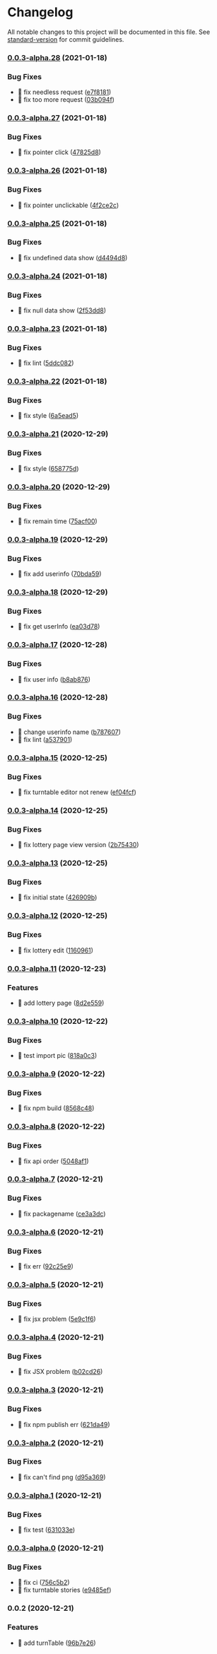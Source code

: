 # Changelog

All notable changes to this project will be documented in this file. See [standard-version](https://github.com/conventional-changelog/standard-version) for commit guidelines.

### [0.0.3-alpha.28](https://github.com/icey0126/epub-app-lib/compare/v0.0.3-alpha.27...v0.0.3-alpha.28) (2021-01-18)

### Bug Fixes

- 🐛 fix needless request ([e7f8181](https://github.com/icey0126/epub-app-lib/commit/e7f818177e2aef5c007fc73b5e8d916c7ed87610))
- 🐛 fix too more request ([03b094f](https://github.com/icey0126/epub-app-lib/commit/03b094f7c0c81918d3ac62059367cb2d49314f20))

### [0.0.3-alpha.27](https://github.com/icey0126/epub-app-lib/compare/v0.0.3-alpha.26...v0.0.3-alpha.27) (2021-01-18)

### Bug Fixes

- 🐛 fix pointer click ([47825d8](https://github.com/icey0126/epub-app-lib/commit/47825d82f94aae474ff2ffbd7fbed6ad05ce5245))

### [0.0.3-alpha.26](https://github.com/icey0126/epub-app-lib/compare/v0.0.3-alpha.25...v0.0.3-alpha.26) (2021-01-18)

### Bug Fixes

- 🐛 fix pointer unclickable ([4f2ce2c](https://github.com/icey0126/epub-app-lib/commit/4f2ce2cfdd84187bb514da99ea8bd05a90f06c4c))

### [0.0.3-alpha.25](https://github.com/icey0126/epub-app-lib/compare/v0.0.3-alpha.24...v0.0.3-alpha.25) (2021-01-18)

### Bug Fixes

- 🐛 fix undefined data show ([d4494d8](https://github.com/icey0126/epub-app-lib/commit/d4494d8c5eac369482ac842ae7d24b56582a761a))

### [0.0.3-alpha.24](https://github.com/icey0126/epub-app-lib/compare/v0.0.3-alpha.23...v0.0.3-alpha.24) (2021-01-18)

### Bug Fixes

- 🐛 fix null data show ([2f53dd8](https://github.com/icey0126/epub-app-lib/commit/2f53dd8f092ac957b753cfd31229a9346c489b38))

### [0.0.3-alpha.23](https://github.com/icey0126/epub-app-lib/compare/v0.0.3-alpha.22...v0.0.3-alpha.23) (2021-01-18)

### Bug Fixes

- 🐛 fix lint ([5ddc082](https://github.com/icey0126/epub-app-lib/commit/5ddc082aacd5d59b75bed86422f99f6444e05ca7))

### [0.0.3-alpha.22](https://github.com/icey0126/epub-app-lib/compare/v0.0.3-alpha.21...v0.0.3-alpha.22) (2021-01-18)

### Bug Fixes

- 🐛 fix style ([6a5ead5](https://github.com/icey0126/epub-app-lib/commit/6a5ead5deb54fb853710e0fca10169909976ea4a))

### [0.0.3-alpha.21](https://github.com/icey0126/epub-app-lib/compare/v0.0.3-alpha.20...v0.0.3-alpha.21) (2020-12-29)

### Bug Fixes

- 🐛 fix style ([658775d](https://github.com/icey0126/epub-app-lib/commit/658775dff67aa930e792c109994f2758bbf8bd28))

### [0.0.3-alpha.20](https://github.com/icey0126/epub-app-lib/compare/v0.0.3-alpha.19...v0.0.3-alpha.20) (2020-12-29)

### Bug Fixes

- 🐛 fix remain time ([75acf00](https://github.com/icey0126/epub-app-lib/commit/75acf00c10033e5c4c8e62cdbefb4bfc6fa2aebd))

### [0.0.3-alpha.19](https://github.com/icey0126/epub-app-lib/compare/v0.0.3-alpha.18...v0.0.3-alpha.19) (2020-12-29)

### Bug Fixes

- 🐛 fix add userinfo ([70bda59](https://github.com/icey0126/epub-app-lib/commit/70bda5915a46e9a95e31e89b92eb2a157f65140c))

### [0.0.3-alpha.18](https://github.com/icey0126/epub-app-lib/compare/v0.0.3-alpha.17...v0.0.3-alpha.18) (2020-12-29)

### Bug Fixes

- 🐛 fix get userInfo ([ea03d78](https://github.com/icey0126/epub-app-lib/commit/ea03d78b3efeea77b53e7826749d4c56e4e4058e))

### [0.0.3-alpha.17](https://github.com/icey0126/epub-app-lib/compare/v0.0.3-alpha.16...v0.0.3-alpha.17) (2020-12-28)

### Bug Fixes

- 🐛 fix user info ([b8ab876](https://github.com/icey0126/epub-app-lib/commit/b8ab876cbdaa150771045a1c81c3289173fe3388))

### [0.0.3-alpha.16](https://github.com/icey0126/epub-app-lib/compare/v0.0.3-alpha.15...v0.0.3-alpha.16) (2020-12-28)

### Bug Fixes

- 🐛 change userinfo name ([b787607](https://github.com/icey0126/epub-app-lib/commit/b7876078c7380747d2e89175da96e29746af5f35))
- 🐛 fix lint ([a537901](https://github.com/icey0126/epub-app-lib/commit/a5379013b9e02ffa1586b45a43a3fc1050f3c8a5))

### [0.0.3-alpha.15](https://github.com/icey0126/epub-app-lib/compare/v0.0.3-alpha.14...v0.0.3-alpha.15) (2020-12-25)

### Bug Fixes

- 🐛 fix turntable editor not renew ([ef04fcf](https://github.com/icey0126/epub-app-lib/commit/ef04fcfdc1f3de61545c935d35f8a16d0c68dba6))

### [0.0.3-alpha.14](https://github.com/icey0126/epub-app-lib/compare/v0.0.3-alpha.13...v0.0.3-alpha.14) (2020-12-25)

### Bug Fixes

- 🐛 fix lottery page view version ([2b75430](https://github.com/icey0126/epub-app-lib/commit/2b754305caf94f31aaadde5f428ed2ff1e99e4c8))

### [0.0.3-alpha.13](https://github.com/icey0126/epub-app-lib/compare/v0.0.3-alpha.12...v0.0.3-alpha.13) (2020-12-25)

### Bug Fixes

- 🐛 fix initial state ([426909b](https://github.com/icey0126/epub-app-lib/commit/426909b3e5f602eb40f338702975a2c1ed7a7d69))

### [0.0.3-alpha.12](https://github.com/icey0126/epub-app-lib/compare/v0.0.3-alpha.11...v0.0.3-alpha.12) (2020-12-25)

### Bug Fixes

- 🐛 fix lottery edit ([1160961](https://github.com/icey0126/epub-app-lib/commit/116096160c6a65c9b0beeb3a3e717b464fe41c10))

### [0.0.3-alpha.11](https://github.com/icey0126/epub-app-lib/compare/v0.0.3-alpha.10...v0.0.3-alpha.11) (2020-12-23)

### Features

- 🎸 add lottery page ([8d2e559](https://github.com/icey0126/epub-app-lib/commit/8d2e55978eca167bf2ffe061cc93bccf0d06a804))

### [0.0.3-alpha.10](https://github.com/icey0126/epub-app-lib/compare/v0.0.3-alpha.9...v0.0.3-alpha.10) (2020-12-22)

### Bug Fixes

- 🐛 test import pic ([818a0c3](https://github.com/icey0126/epub-app-lib/commit/818a0c3fd375732a04a4de53fa09ea1784f7e2f1))

### [0.0.3-alpha.9](https://github.com/icey0126/epub-app-lib/compare/v0.0.3-alpha.8...v0.0.3-alpha.9) (2020-12-22)

### Bug Fixes

- 🐛 fix npm build ([8568c48](https://github.com/icey0126/epub-app-lib/commit/8568c48113515667c71802b51469b4c8d7696ac1))

### [0.0.3-alpha.8](https://github.com/icey0126/epub-app-lib/compare/v0.0.3-alpha.7...v0.0.3-alpha.8) (2020-12-22)

### Bug Fixes

- 🐛 fix api order ([5048af1](https://github.com/icey0126/epub-app-lib/commit/5048af1d895c9adeda78b3b1354d7991a8d1ec27))

### [0.0.3-alpha.7](https://github.com/icey0126/epub-app-lib/compare/v0.0.3-alpha.6...v0.0.3-alpha.7) (2020-12-21)

### Bug Fixes

- 🐛 fix packagename ([ce3a3dc](https://github.com/icey0126/epub-app-lib/commit/ce3a3dcf7640a171ad839aebaf7f84421acf8299))

### [0.0.3-alpha.6](https://github.com/icey0126/epub-app-lib/compare/v0.0.3-alpha.5...v0.0.3-alpha.6) (2020-12-21)

### Bug Fixes

- 🐛 fix err ([92c25e9](https://github.com/icey0126/epub-app-lib/commit/92c25e925e385232df2c0f1a152a2952ca89d379))

### [0.0.3-alpha.5](https://github.com/icey0126/epub-app-lib/compare/v0.0.3-alpha.4...v0.0.3-alpha.5) (2020-12-21)

### Bug Fixes

- 🐛 fix jsx problem ([5e9c1f6](https://github.com/icey0126/epub-app-lib/commit/5e9c1f61b002323c580ba4b9209eeb466bf7631f))

### [0.0.3-alpha.4](https://github.com/icey0126/epub-app-lib/compare/v0.0.3-alpha.3...v0.0.3-alpha.4) (2020-12-21)

### Bug Fixes

- 🐛 fix JSX problem ([b02cd26](https://github.com/icey0126/epub-app-lib/commit/b02cd263fcc0dc3e531123632b930b35585cdbbb))

### [0.0.3-alpha.3](https://github.com/icey0126/epub-app-lib/compare/v0.0.3-alpha.2...v0.0.3-alpha.3) (2020-12-21)

### Bug Fixes

- 🐛 fix npm publish err ([621da49](https://github.com/icey0126/epub-app-lib/commit/621da49de34420ad9cf81a6a0ebf6bc8b7d9264d))

### [0.0.3-alpha.2](https://github.com/icey0126/epub-app-lib/compare/v0.0.3-alpha.1...v0.0.3-alpha.2) (2020-12-21)

### Bug Fixes

- 🐛 fix can't find png ([d95a369](https://github.com/icey0126/epub-app-lib/commit/d95a369d34c8b7b93330fff264d841ec108b14bc))

### [0.0.3-alpha.1](https://github.com/icey0126/epub-app-lib/compare/v0.0.3-alpha.0...v0.0.3-alpha.1) (2020-12-21)

### Bug Fixes

- 🐛 fix test ([631033e](https://github.com/icey0126/epub-app-lib/commit/631033ec26366d3c36e0ad9c529708070e860d0c))

### [0.0.3-alpha.0](https://github.com/icey0126/epub-app-lib/compare/v0.0.2...v0.0.3-alpha.0) (2020-12-21)

### Bug Fixes

- 🐛 fix ci ([756c5b2](https://github.com/icey0126/epub-app-lib/commit/756c5b2624269fba1e8b931da34ec25928f6f5d9))
- 🐛 fix turntable stories ([e9485ef](https://github.com/icey0126/epub-app-lib/commit/e9485ef72286bff726f5a361d7f9bb0a47fab501))

### 0.0.2 (2020-12-21)

### Features

- 🎸 add turnTable ([96b7e26](https://github.com/icey0126/epub-app-lib/commit/96b7e26689e7d0097ad1828e38bd1b6f1757a41b))
